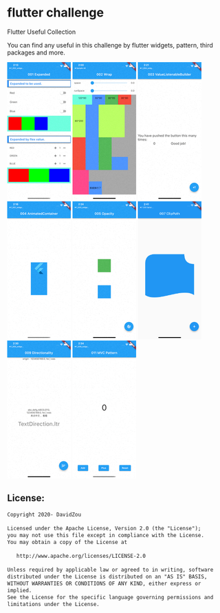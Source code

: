 flutter challenge
=====

Flutter Useful Collection

You can find any useful in this challenge by flutter widgets, pattern, third packages and more.

<img src="f_001_widgets_expanded/doc/image/live.gif"/> <img src="f_002_widgets_wrap/doc/image/live.gif"/> <img src="f_003_widgets_valuelistenablebuilder/doc/image/live.gif"/> <img src="f_004_widgets_animatedcontainer/doc/image/live.gif"/>
<img src="f_005_widgets_opacity/doc/image/live.gif"/> <img src="f_007_widgets_clippath/doc/image/clippath.png" width="148"/> <img src="f_009_widgets_directionality/doc/image/live.gif"/> <img src="f_011_pattern_mvc/doc/image/live.gif"/>


## License:

```
Copyright 2020- DavidZou

Licensed under the Apache License, Version 2.0 (the "License");
you may not use this file except in compliance with the License.
You may obtain a copy of the License at

   http://www.apache.org/licenses/LICENSE-2.0

Unless required by applicable law or agreed to in writing, software
distributed under the License is distributed on an "AS IS" BASIS,
WITHOUT WARRANTIES OR CONDITIONS OF ANY KIND, either express or implied.
See the License for the specific language governing permissions and
limitations under the License.
```
